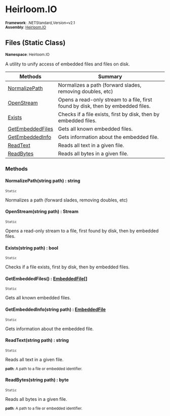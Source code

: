 # Heirloom.IO

<small>**Framework**: .NETStandard,Version=v2.1</small>  
<small>**Assembly**: [Heirloom.IO](../Heirloom.IO/Heirloom.IO.md)</small>  

## Files (Static Class)
<small>**Namespace**: Heirloom.IO</sub></small>  

A utility to unify access of embedded files and files on disk.

| Methods                          | Summary                                                                          |
|----------------------------------|----------------------------------------------------------------------------------|
| [NormalizePath](#NOR9EC63B5C)    | Normalizes a path (forward slades, removing doubles, etc)                        |
| [OpenStream](#OPEE2974FDB)       | Opens a read-only stream to a file, first found by disk, then by embedded files. |
| [Exists](#EXI579B48CD)           | Checks if a file exists, first by disk, then by embedded files.                  |
| [GetEmbeddedFiles](#GET37B7E4B9) | Gets all known embedded files.                                                   |
| [GetEmbeddedInfo](#GET942341FA)  | Gets information about the embedded file.                                        |
| [ReadText](#REA5D446B3D)         | Reads all text in a given file.                                                  |
| [ReadBytes](#REA7862D928)        | Reads all bytes in a given file.                                                 |

### Methods

#### <a name="NOR9EC63B5C"></a>NormalizePath(string path) : string
<small>`Static`</small>

Normalizes a path (forward slades, removing doubles, etc)


#### <a name="OPEE2974FDB"></a>OpenStream(string path) : Stream
<small>`Static`</small>

Opens a read-only stream to a file, first found by disk, then by embedded files.


#### <a name="EXI579B48CD"></a>Exists(string path) : bool
<small>`Static`</small>

Checks if a file exists, first by disk, then by embedded files.


#### <a name="GET37B7E4B9"></a>GetEmbeddedFiles() : [EmbeddedFile[]](Heirloom.IO.EmbeddedFile.md)
<small>`Static`</small>

Gets all known embedded files.

#### <a name="GET942341FA"></a>GetEmbeddedInfo(string path) : [EmbeddedFile](Heirloom.IO.EmbeddedFile.md)
<small>`Static`</small>

Gets information about the embedded file.


#### <a name="REA5D446B3D"></a>ReadText(string path) : string
<small>`Static`</small>

Reads all text in a given file.

<small>**path**: <param name="path">A path to a file or embedded identifier.</param></small>  

#### <a name="REA7862D928"></a>ReadBytes(string path) :  byte
<small>`Static`</small>

Reads all bytes in a given file.

<small>**path**: <param name="path">A path to a file or embedded identifier.</param></small>  

